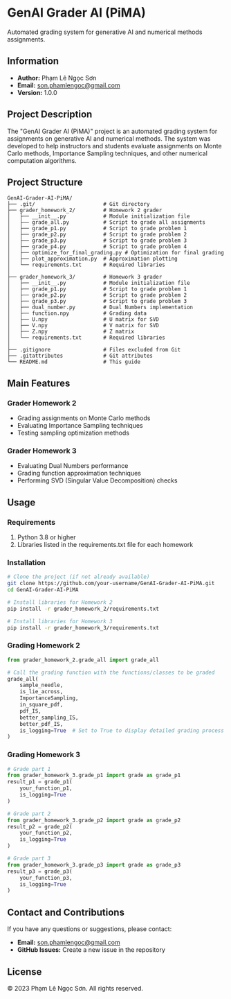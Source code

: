# GenAI Grader AI (PiMA)

Automated grading system for generative AI and numerical methods assignments.

## Information

- **Author:** Phạm Lê Ngọc Sơn
- **Email:** son.phamlengoc@gmail.com
- **Version:** 1.0.0

## Project Description

The "GenAI Grader AI (PiMA)" project is an automated grading system for assignments on generative AI and numerical methods. The system was developed to help instructors and students evaluate assignments on Monte Carlo methods, Importance Sampling techniques, and other numerical computation algorithms.

## Project Structure

```
GenAI-Grader-AI-PiMA/
├── .git/                      # Git directory
├── grader_homework_2/         # Homework 2 grader
│   ├── __init__.py            # Module initialization file
│   ├── grade_all.py           # Script to grade all assignments
│   ├── grade_p1.py            # Script to grade problem 1
│   ├── grade_p2.py            # Script to grade problem 2
│   ├── grade_p3.py            # Script to grade problem 3
│   ├── grade_p4.py            # Script to grade problem 4
│   ├── optimize_for_final_grading.py # Optimization for final grading
│   ├── plot_approximation.py  # Approximation plotting
│   └── requirements.txt       # Required libraries
│
├── grader_homework_3/         # Homework 3 grader
│   ├── __init__.py            # Module initialization file
│   ├── grade_p1.py            # Script to grade problem 1
│   ├── grade_p2.py            # Script to grade problem 2
│   ├── grade_p3.py            # Script to grade problem 3
│   ├── dual_number.py         # Dual Numbers implementation
│   ├── function.npy           # Grading data
│   ├── U.npy                  # U matrix for SVD
│   ├── V.npy                  # V matrix for SVD
│   ├── Z.npy                  # Z matrix
│   └── requirements.txt       # Required libraries
│
├── .gitignore                 # Files excluded from Git
├── .gitattributes             # Git attributes
└── README.md                  # This guide
```

## Main Features

### Grader Homework 2
- Grading assignments on Monte Carlo methods
- Evaluating Importance Sampling techniques
- Testing sampling optimization methods

### Grader Homework 3
- Evaluating Dual Numbers performance
- Grading function approximation techniques
- Performing SVD (Singular Value Decomposition) checks

## Usage

### Requirements

1. Python 3.8 or higher
2. Libraries listed in the requirements.txt file for each homework

### Installation

```bash
# Clone the project (if not already available)
git clone https://github.com/your-username/GenAI-Grader-AI-PiMA.git
cd GenAI-Grader-AI-PiMA

# Install libraries for Homework 2
pip install -r grader_homework_2/requirements.txt

# Install libraries for Homework 3
pip install -r grader_homework_3/requirements.txt
```

### Grading Homework 2

```python
from grader_homework_2.grade_all import grade_all

# Call the grading function with the functions/classes to be graded
grade_all(
    sample_needle,
    is_lie_across,
    ImportanceSampling,
    in_square_pdf,
    pdf_IS,
    better_sampling_IS,
    better_pdf_IS,
    is_logging=True  # Set to True to display detailed grading process
)
```

### Grading Homework 3

```python
# Grade part 1
from grader_homework_3.grade_p1 import grade as grade_p1
result_p1 = grade_p1(
    your_function_p1,
    is_logging=True
)

# Grade part 2
from grader_homework_3.grade_p2 import grade as grade_p2
result_p2 = grade_p2(
    your_function_p2,
    is_logging=True
)

# Grade part 3
from grader_homework_3.grade_p3 import grade as grade_p3
result_p3 = grade_p3(
    your_function_p3,
    is_logging=True
)
```

## Contact and Contributions

If you have any questions or suggestions, please contact:
- **Email:** son.phamlengoc@gmail.com
- **GitHub Issues:** Create a new issue in the repository

## License

© 2023 Phạm Lê Ngọc Sơn. All rights reserved.
